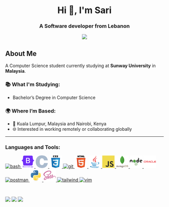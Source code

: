 <h1 align="center">Hi 👋, I'm Sari</h1>
<h3 align="center">A Software developer from Lebanon</h3>
<p align="center">
<img src="https://media.giphy.com/media/v1.Y2lkPWVjZjA1ZTQ3MHUzcTRxazU3ZGR2bWZudDZ2Y2lmbmxpeGdqMnp5dXo2MzVtaHcxOSZlcD12MV9naWZzJmN0PWc/ENY5vJgJPEfG3Ym14H/giphy.gif" width="200px"> 
</p>

##  About Me

A Computer Science student currently studying at **Sunway University** in **Malaysia**. 

### 📚 What I'm Studying:
- Bachelor’s Degree in Computer Science

### 🌍 Where I’m Based:
- 📍 Kuala Lumpur, Malaysia and Nairobi, Kenya
- 🌐 Interested in working remotely or collaborating globally

---


<h3 align="left">Languages and Tools:</h3>
<p align="left"> <a href="https://www.gnu.org/software/bash/" target="_blank" rel="noreferrer"> <img src="https://www.vectorlogo.zone/logos/gnu_bash/gnu_bash-icon.svg" alt="bash" width="40" height="40"/> </a> <a href="https://getbootstrap.com" target="_blank" rel="noreferrer"> <img src="https://raw.githubusercontent.com/devicons/devicon/master/icons/bootstrap/bootstrap-plain-wordmark.svg" alt="bootstrap" width="40" height="40"/> </a> <a href="https://www.cprogramming.com/" target="_blank" rel="noreferrer"> <img src="https://raw.githubusercontent.com/devicons/devicon/master/icons/c/c-original.svg" alt="c" width="40" height="40"/> </a> <a href="https://www.w3schools.com/css/" target="_blank" rel="noreferrer"> <img src="https://raw.githubusercontent.com/devicons/devicon/master/icons/css3/css3-original-wordmark.svg" alt="css3" width="40" height="40"/> </a>  <a href="https://git-scm.com/" target="_blank" rel="noreferrer"> <img src="https://www.vectorlogo.zone/logos/git-scm/git-scm-icon.svg" alt="git" width="40" height="40"/> </a> <a href="https://www.w3.org/html/" target="_blank" rel="noreferrer"> <img src="https://raw.githubusercontent.com/devicons/devicon/master/icons/html5/html5-original-wordmark.svg" alt="html5" width="40" height="40"/> </a> <a href="https://www.java.com" target="_blank" rel="noreferrer"> <img src="https://raw.githubusercontent.com/devicons/devicon/master/icons/java/java-original.svg" alt="java" width="40" height="40"/> </a> <a href="https://developer.mozilla.org/en-US/docs/Web/JavaScript" target="_blank" rel="noreferrer"> <img src="https://raw.githubusercontent.com/devicons/devicon/master/icons/javascript/javascript-original.svg" alt="javascript" width="40" height="40"/> </a> <a href="https://www.mongodb.com/" target="_blank" rel="noreferrer"> <img src="https://raw.githubusercontent.com/devicons/devicon/master/icons/mongodb/mongodb-original-wordmark.svg" alt="mongodb" width="40" height="40"/> </a> <a href="https://nodejs.org" target="_blank" rel="noreferrer"> <img src="https://raw.githubusercontent.com/devicons/devicon/master/icons/nodejs/nodejs-original-wordmark.svg" alt="nodejs" width="40" height="40"/> </a> <a href="https://www.oracle.com/" target="_blank" rel="noreferrer"> <img src="https://raw.githubusercontent.com/devicons/devicon/master/icons/oracle/oracle-original.svg" alt="oracle" width="40" height="40"/> </a> <a href="https://postman.com" target="_blank" rel="noreferrer"> <img src="https://www.vectorlogo.zone/logos/getpostman/getpostman-icon.svg" alt="postman" width="40" height="40"/> </a> <a href="https://www.python.org" target="_blank" rel="noreferrer"> <img src="https://raw.githubusercontent.com/devicons/devicon/master/icons/python/python-original.svg" alt="python" width="40" height="40"/> </a> <a href="https://sass-lang.com" target="_blank" rel="noreferrer"> <img src="https://raw.githubusercontent.com/devicons/devicon/master/icons/sass/sass-original.svg" alt="sass" width="40" height="40"/> </a> <a href="https://tailwindcss.com/" target="_blank" rel="noreferrer"> <img src="https://www.vectorlogo.zone/logos/tailwindcss/tailwindcss-icon.svg" alt="tailwind" width="40" height="40"/> </a> <a href="https://www.vim.org/" target="_blank" rel="noreferrer"> <img src="https://www.vectorlogo.zone/logos/vim/vim-icon.svg" alt="vim" width="40" height="40"/> </a></p>  </br>
<p>
<img src="https://media.giphy.com/media/v1.Y2lkPWVjZjA1ZTQ3MHUzcTRxazU3ZGR2bWZudDZ2Y2lmbmxpeGdqMnp5dXo2MzVtaHcxOSZlcD12MV9naWZzJmN0PWc/l0MYCl09TyHtijyAo/giphy.gif" width="200px">
<img src="https://media.giphy.com/media/v1.Y2lkPWVjZjA1ZTQ3MHUzcTRxazU3ZGR2bWZudDZ2Y2lmbmxpeGdqMnp5dXo2MzVtaHcxOSZlcD12MV9naWZzJmN0PWc/RnncZRp8EPR61wgdWr/giphy.gif" width="200px">
<img src="https://media.giphy.com/media/v1.Y2lkPWVjZjA1ZTQ3MHUzcTRxazU3ZGR2bWZudDZ2Y2lmbmxpeGdqMnp5dXo2MzVtaHcxOSZlcD12MV9naWZzJmN0PWc/tVM0hQmU52iKcLI1Kk/giphy.gif" width="200px">
  
</p>

